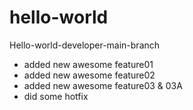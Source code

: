 # hello-world

Hello-world-developer-main-branch
- added new awesome feature01
- added new awesome feature02
- added new awesome feature03 & 03A
- did some hotfix


